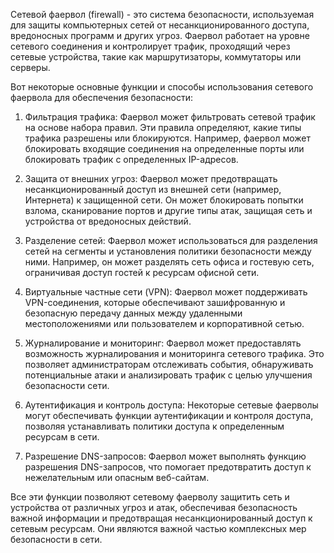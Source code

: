 Сетевой фаервол (firewall) - это система безопасности, используемая для защиты компьютерных сетей от несанкционированного доступа, вредоносных программ и других угроз. Фаервол работает на уровне сетевого соединения и контролирует трафик, проходящий через сетевые устройства, такие как маршрутизаторы, коммутаторы или серверы.

Вот некоторые основные функции и способы использования сетевого фаервола для обеспечения безопасности:

1. Фильтрация трафика: Фаервол может фильтровать сетевой трафик на основе набора правил. Эти правила определяют, какие типы трафика разрешены или блокируются. Например, фаервол может блокировать входящие соединения на определенные порты или блокировать трафик с определенных IP-адресов.

2. Защита от внешних угроз: Фаервол может предотвращать несанкционированный доступ из внешней сети (например, Интернета) к защищенной сети. Он может блокировать попытки взлома, сканирование портов и другие типы атак, защищая сеть и устройства от вредоносных действий.

3. Разделение сетей: Фаервол может использоваться для разделения сетей на сегменты и установления политики безопасности между ними. Например, он может разделять сеть офиса и гостевую сеть, ограничивая доступ гостей к ресурсам офисной сети.

4. Виртуальные частные сети (VPN): Фаервол может поддерживать VPN-соединения, которые обеспечивают зашифрованную и безопасную передачу данных между удаленными местоположениями или пользователем и корпоративной сетью.

5. Журналирование и мониторинг: Фаервол может предоставлять возможность журналирования и мониторинга сетевого трафика. Это позволяет администраторам отслеживать события, обнаруживать потенциальные атаки и анализировать трафик с целью улучшения безопасности сети.

6. Аутентификация и контроль доступа: Некоторые сетевые фаерволы могут обеспечивать функции аутентификации и контроля доступа, позволяя устанавливать политики доступа к определенным ресурсам в сети.

7. Разрешение DNS-запросов: Фаервол может выполнять функцию разрешения DNS-запросов, что помогает предотвратить доступ к нежелательным или опасным веб-сайтам.

Все эти функции позволяют сетевому фаерволу защитить сеть и устройства от различных угроз и атак, обеспечивая безопасность важной информации и предотвращая несанкционированный доступ к сетевым ресурсам. Они являются важной частью комплексных мер безопасности в сети.